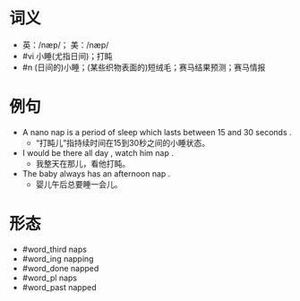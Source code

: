 # 词义
- 英：/næp/； 美：/næp/
- #vi 小睡(尤指日间)；打盹
- #n (日间的)小睡；(某些织物表面的)短绒毛；赛马结果预测；赛马情报
# 例句
- A nano nap is a period of sleep which lasts between 15 and 30 seconds .
	- “打盹儿”指持续时间在15到30秒之间的小睡状态。
- I would be there all day , watch him nap .
	- 我整天在那儿，看他打盹。
- The baby always has an afternoon nap .
	- 婴儿午后总要睡一会儿。
# 形态
- #word_third naps
- #word_ing napping
- #word_done napped
- #word_pl naps
- #word_past napped
